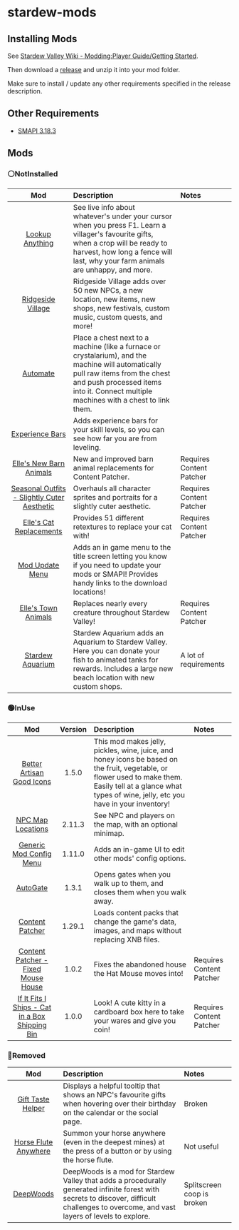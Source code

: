 # stardew-mods

## Installing Mods

See [Stardew Valley Wiki - Modding:Player Guide/Getting Started](https://stardewvalleywiki.com/Modding:Player_Guide/Getting_Started).

Then download a [release](https://github.com/GabrielF-C/stardew-mods/releases) and unzip it into your mod folder.

Make sure to install / update any other requirements specified in the release description.

## Other Requirements

- [SMAPI 3.18.3](https://smapi.io/)

## Mods

### ⚪NotInstalled

|                                               Mod                                                | Description                                                                                                                                                                                                               | Notes                    |
| :----------------------------------------------------------------------------------------------: | :------------------------------------------------------------------------------------------------------------------------------------------------------------------------------------------------------------------------ | :----------------------- |
|               [Lookup Anything](https://www.nexusmods.com/stardewvalley/mods/541)                | See live info about whatever's under your cursor when you press F1. Learn a villager's favourite gifts, when a crop will be ready to harvest, how long a fence will last, why your farm animals are unhappy, and more.    |                          |
|              [Ridgeside Village](https://www.nexusmods.com/stardewvalley/mods/7286)              | Ridgeside Village adds over 50 new NPCs, a new location, new items, new shops, new festivals, custom music, custom quests, and more!                                                                                      |                          |
|                  [Automate](https://www.nexusmods.com/stardewvalley/mods/1063)                   | Place a chest next to a machine (like a furnace or crystalarium), and the machine will automatically pull raw items from the chest and push processed items into it. Connect multiple machines with a chest to link them. |                          |
|               [Experience Bars](https://www.nexusmods.com/stardewvalley/mods/509)                | Adds experience bars for your skill levels, so you can see how far you are from leveling.                                                                                                                                 |                          |
|           [Elle's New Barn Animals](https://www.nexusmods.com/stardewvalley/mods/3167)           | New and improved barn animal replacements for Content Patcher.                                                                                                                                                            | Requires Content Patcher |
| [Seasonal Outfits - Slightly Cuter Aesthetic](https://www.nexusmods.com/stardewvalley/mods/5450) | Overhauls all character sprites and portraits for a slightly cuter aesthetic.                                                                                                                                             | Requires Content Patcher |
|           [Elle's Cat Replacements](https://www.nexusmods.com/stardewvalley/mods/3872)           | Provides 51 different retextures to replace your cat with!                                                                                                                                                                | Requires Content Patcher |
|               [Mod Update Menu](https://www.nexusmods.com/stardewvalley/mods/2536)               | Adds an in game menu to the title screen letting you know if you need to update your mods or SMAPI! Provides handy links to the download locations!                                                                       |                          |
|             [Elle's Town Animals](https://www.nexusmods.com/stardewvalley/mods/1965)             | Replaces nearly every creature throughout Stardew Valley!                                                                                                                                                                 | Requires Content Patcher |
|              [Stardew Aquarium](https://www.nexusmods.com/stardewvalley/mods/6372)               | Stardew Aquarium adds an Aquarium to Stardew Valley. Here you can donate your fish to animated tanks for rewards. Includes a large new beach location with new custom shops.                                              | A lot of requirements    |

### 🟢InUse

|                                                 Mod                                                  | Version | Description                                                                                                                                                                                                   | Notes                    |
| :--------------------------------------------------------------------------------------------------: | :-----: | :------------------------------------------------------------------------------------------------------------------------------------------------------------------------------------------------------------ | :----------------------- |
|            [Better Artisan Good Icons](https://www.nexusmods.com/stardewvalley/mods/2080)            |  1.5.0  | This mod makes jelly, pickles, wine, juice, and honey icons be based on the fruit, vegetable, or flower used to make them. Easily tell at a glance what types of wine, jelly, etc you have in your inventory! |                          |
|                [NPC Map Locations](https://www.nexusmods.com/stardewvalley/mods/239)                 | 2.11.3  | See NPC and players on the map, with an optional minimap.                                                                                                                                                     |                          |
|             [Generic Mod Config Menu](https://www.nexusmods.com/stardewvalley/mods/5098)             | 1.11.0  | Adds an in-game UI to edit other mods' config options.                                                                                                                                                        |                          |
|                     [AutoGate](https://www.nexusmods.com/stardewvalley/mods/820)                     |  1.3.1  | Opens gates when you walk up to them, and closes them when you walk away.                                                                                                                                     |                          |
|                 [Content Patcher](https://www.nexusmods.com/stardewvalley/mods/1915)                 | 1.29.1  | Loads content packs that change the game's data, images, and maps without replacing XNB files.                                                                                                                |                          |
|       [Content Patcher - Fixed Mouse House](https://www.nexusmods.com/stardewvalley/mods/1975)       |  1.0.2  | Fixes the abandoned house the Hat Mouse moves into!                                                                                                                                                           | Requires Content Patcher |
| [If It Fits I Ships - Cat in a Box Shipping Bin](https://www.nexusmods.com/stardewvalley/mods/16470) |  1.0.0  | Look! A cute kitty in a cardboard box here to take your wares and give you coin!                                                                                                                              | Requires Content Patcher |

### 🔴Removed

|                                    Mod                                    | Description                                                                                                                                                                                | Notes                      |
| :-----------------------------------------------------------------------: | :----------------------------------------------------------------------------------------------------------------------------------------------------------------------------------------- | :------------------------- |
|   [Gift Taste Helper](https://www.nexusmods.com/stardewvalley/mods/229)   | Displays a helpful tooltip that shows an NPC's favourite gifts when hovering over their birthday on the calendar or the social page.                                                       | Broken                     |
| [Horse Flute Anywhere](https://www.nexusmods.com/stardewvalley/mods/7500) | Summon your horse anywhere (even in the deepest mines) at the press of a button or by using the horse flute.                                                                               | Not useful                 |
|      [DeepWoods](https://www.nexusmods.com/stardewvalley/mods/2571)       | DeepWoods is a mod for Stardew Valley that adds a procedurally generated infinite forest with secrets to discover, difficult challenges to overcome, and vast layers of levels to explore. | Splitscreen coop is broken |
